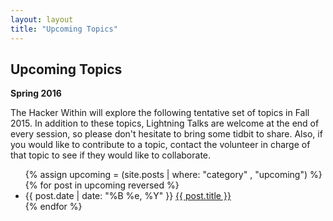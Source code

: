 ```yaml
---
layout: layout
title: "Upcoming Topics"
---
```


<section class="content">

Upcoming Topics
================

**Spring 2016**

The Hacker Within will explore the following tentative set of topics in
Fall 2015. In addition to these topics, Lightning Talks are welcome at the
end of every session, so please don't hesitate to bring some tidbit to share.
Also, if you would like to contribute to a topic, contact the volunteer in
charge of that topic to see if they would like to collaborate.

<ul class="listing">
  {% assign upcoming = (site.posts | where: "category" , "upcoming") %}
  {% for post in upcoming reversed %}
  <li>
  <span>{{ post.date | date: "%B %e, %Y" }}</span> <a href="{{ site.url }}{{ post.url }}">{{ post.title }}</a>
  </li>
  {% endfor %}
</ul>
</section>
